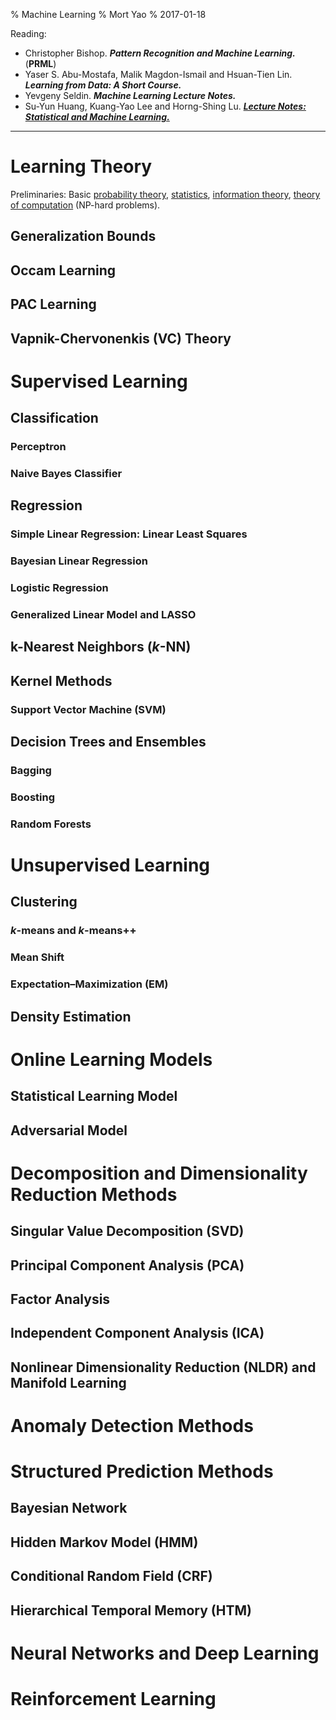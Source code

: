 % Machine Learning
% Mort Yao
% 2017-01-18

Reading:

* Christopher Bishop. ***Pattern Recognition and Machine Learning.*** (**PRML**)
* Yaser S. Abu-Mostafa, Malik Magdon-Ismail and Hsuan-Tien Lin. ***Learning from Data: A Short Course.***
* Yevgeny Seldin. ***Machine Learning Lecture Notes.***
* Su-Yun Huang, Kuang-Yao Lee and Horng-Shing Lu. [***Lecture Notes: Statistical and Machine Learning.***](http://www.stat.sinica.edu.tw/syhuang/kern_stat_toolbox/lecture-notes.pdf)

---

# Learning Theory

Preliminaries: Basic [probability theory](/math/probability/), [statistics](/math/statistics/), [information theory](/info/), [theory of computation](/comp/) (NP-hard problems).

## Generalization Bounds

## Occam Learning

## PAC Learning

## Vapnik-Chervonenkis (VC) Theory



# Supervised Learning

## Classification

### Perceptron

### Naive Bayes Classifier

## Regression

### Simple Linear Regression: Linear Least Squares

### Bayesian Linear Regression

### Logistic Regression

### Generalized Linear Model and LASSO

## k-Nearest Neighbors ($k$-NN)

## Kernel Methods

### Support Vector Machine (SVM)

## Decision Trees and Ensembles

### Bagging

### Boosting

### Random Forests



# Unsupervised Learning

## Clustering

### $k$-means and $k$-means++

### Mean Shift

### Expectation–Maximization (EM)

## Density Estimation



# Online Learning Models

## Statistical Learning Model

## Adversarial Model



# Decomposition and Dimensionality Reduction Methods

## Singular Value Decomposition (SVD)

## Principal Component Analysis (PCA)

## Factor Analysis

## Independent Component Analysis (ICA)

## Nonlinear Dimensionality Reduction (NLDR) and Manifold Learning



# Anomaly Detection Methods



# Structured Prediction Methods

## Bayesian Network

## Hidden Markov Model (HMM)

## Conditional Random Field (CRF)

## Hierarchical Temporal Memory (HTM)



# Neural Networks and Deep Learning



# Reinforcement Learning
